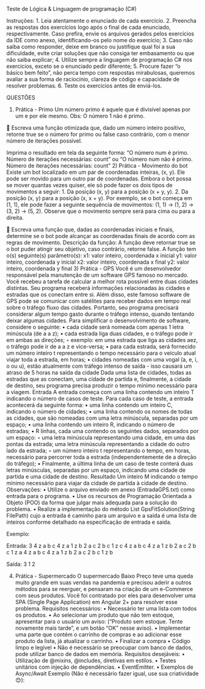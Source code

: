 Teste de Lógica & Linguagem de programação (C#)

Instruções:
    1. Leia atentamente o enunciado de cada exercício.
    2. Preencha as respostas dos exercícios logo após o final de cada enunciado, respectivamente. Caso prefira, envie os arquivos gerados pelos exercícios da IDE como anexo, identificando-os pelo nome do exercício;
    3. Caso não saiba como responder, deixe em branco ou justifique qual foi a sua dificuldade, evite criar soluções que não consiga ter embasamento ou que não saiba explicar;
    4. Utilize sempre a linguagem de programação C# nos exercícios, exceto se o enunciado pedir diferente;
    5. Procure fazer “o básico bem feito”, não perca tempo com respostas mirabulosas, queremos avaliar a sua forma de raciocínio, clareza de código e capacidade de resolver problemas.
    6. Teste os exercícios antes de enviá-los.

QUESTÕES
1) Prática - Primo
Um número primo é aquele que é divisível apenas por um e por ele mesmo. 
Obs: O número 1 não é primo.

 Escreva uma função otimizada que, dado um número inteiro positivo, retorne true se o número for primo ou false caso contrário, com o menor número de iterações possível.

Imprima o resultado em tela da seguinte forma: 
“O número num é primo. Número de iterações necessárias: count”
ou
“O número num não é primo. Número de iterações necessárias: count”
2) Prática - Movimento do bot
Existe um bot localizado em um par de coordenadas inteiras, (x, y). Ele pode ser movido para um outro par de coordenadas. Embora o bot possa se mover quantas vezes quiser, ele só pode fazer os dois tipos de movimentos a seguir:
    1. Da posição (x, y) para a posição (x + y, y).
    2. Da posição (x, y) para a posição (x, x + y).
Por exemplo, se o bot começa em (1, 1), ele pode fazer a seguinte sequência de movimentos: (1, 1) → (1, 2) → (3, 2) → (5, 2). Observe que o movimento sempre será para cima ou para a direita.

 Escreva uma função que, dadas as coordenadas iniciais e finais, determine se o bot pode alcançar as coordenadas finais de acordo com as regras de movimento.
Descrição da função:
A função deve retornar true se o bot puder atingir seu objetivo, caso contrário, retorne false.
A função tem o(s) seguinte(s) parâmetro(s):
  x1: valor inteiro, coordenada x inicial
  y1: valor inteiro, coordenada y inicial
  x2: valor inteiro, coordenada x final
  y2: valor inteiro, coordenada y final
3) Prática - GPS
Você é um desenvolvedor responsável pela manutenção de um software GPS famoso no mercado. Você recebeu a tarefa de calcular a melhor rota possível entre duas cidades distintas. Seu programa receberá informações relacionadas às cidades e estradas que os conectam entre si. Além disso, este famoso software de GPS pode se comunicar com satélites para receber dados em tempo real sobre o tráfego fluxo das cidades. Portanto, seu programa precisará considerar algum tempo gasto durante o tráfego intenso, quando tentando deixar algumas cidades.
Para simplificar o desenvolvimento de software, considere o seguinte:
    • cada cidade será nomeada com apenas 1 letra minúscula (de a a z); 
    • cada estrada liga duas cidades, e o tráfego pode ir em ambas as direções; 
        ◦ exemplo: em uma estrada que liga as cidades aez, o tráfego pode ir de a a z e vice-versa;
    • para cada estrada, será fornecido um número inteiro t representando o tempo necessário para o veículo atual viajar toda a estrada, em horas; 
    • cidades nomeadas com uma vogal (a, e, i, o ou u), estão atualmente com tráfego intenso de saída - isso causará um atraso de 5 horas na saída da cidade
Dada uma lista de cidades, todas as estradas que as conectam, uma cidade de partida e, finalmente, a cidade de destino, seu programa precisa produzir o tempo mínimo necessário para a viagem.
Entrada
 A entrada começa com uma linha contendo um inteiro T indicando o número de casos de teste. Para cada caso de teste, a entrada acontecerá da seguinte forma: 
    • uma linha contendo um inteiro C, indicando o número de cidades; 
    • uma linha contendo os nomes de todas as cidades, que são nomeadas com uma letra minúscula, separadas por um espaço; 
    • uma linha contendo um inteiro R, indicando o número de estradas; 
    • R linhas, cada uma contendo os seguintes dados, separados por um espaço: 
        ◦ uma letra minúscula representando uma cidade, em uma das pontas da estrada; uma letra minúscula representando a cidade do outro lado da estrada; 
        ◦ um número inteiro t representando o tempo, em horas, necessário para percorrer toda a estrada (independentemente de a direção do tráfego); 
    • Finalmente, a última linha de um caso de teste conterá duas letras minúsculas, separadas por um espaço, indicando uma cidade de partida e uma cidade de destino.
Resultado 
Um inteiro M indicando o tempo mínimo necessário para viajar da cidade de partida à cidade de destino.
Observações:
    • Utilize o arquivo enviado em anexo (EntradaGPS.txt) como entrada para o programa.
    • Use os recursos de Programação Orientada a Objeto (POO) da forma que julgar mais adequada para a solução do problema.
    • Realize a implementação do método List<int> GpsFitSolution(String FilePath)  cujo a entrada é caminho para um arquivo e a saida é uma lista de inteiros conforme detalhado na especificação de entrada e saida. 

Exemplo:










Entrada: 
3 
4 
z a b c 
4
z a 1
z b 2
a c 2
b c 1
z c
4 
z a b c
4 
z a 1
z b 2
a c 2
b c 1
z a
4
z a b c
4 
z a 1 
z b 2
a c 2
b c 1
z b

Saída:
3 
1
2


4) Prática - Supermercado
O supermercado Baixo Preço teve uma queda muito grande em suas vendas na pandemia e precisou aderir a outros métodos para se reerguer, e pensaram na criação de um e-Commerce com seus produtos. Você foi contratado por eles para desenvolver uma SPA (Single Page Application) em Angular 2+ para resolver esse problema.
Requisitos necessários:
    • Necessário ter uma lista com todos os produtos.
    • Ao selecionar um produto que não tem estoque, apresentar para o usuário um aviso: (“Produto sem estoque. Tente novamente mais tarde”, e um botão “OK” nesse aviso).
    • Implementar uma parte que contém o carrinho de compras e ao adicionar esse produto da lista, já atualizar o carrinho.
    • Finalizar a compra
    • Código limpo e legível
    • Não é necessário se preocupar com banco de dados, pode utilizar banco de dados em memória.
Requisitos desejáveis:
    • Utilização de @mixins, @includes, diretivas em estilos.
    • Testes unitários com injeção de dependências.
    • EventEmitter.
    • Exemplos de Async/Await
Exemplo (Não é necessário fazer igual, use sua criatividade 😊):
